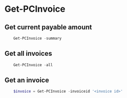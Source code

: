 # Get-PCInvoice #

## Get current payable amount ##

```powershell
    Get-PCInvoice -summary
```

## Get all invoices ##

```powershell
    Get-PCInvoice -all
```

## Get an invoice ##

```powershell
    $invoice = Get-PCInvoice -invoiceid '<invoice id>'
```
